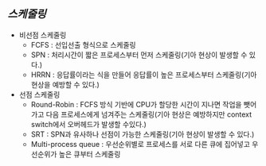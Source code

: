 ## ***스케줄링***
 - 비선점 스케줄링
    - FCFS : 선입선출 형식으로 스케줄링
    - SPN : 처리시간이 짧은 프로세스부터 먼저 스케줄링(기아 현상이 발생할 수 있다.)
    - HRRN : 응답률이라는 식을 만들어 응답률이 높은 프로세스부터 스케줄링(기아현상을 예방할 수 있다.)
 - 선점 스케줄링
    - Round-Robin : FCFS 방식 기반에 CPU가 할당한 시간이 지나면 작업을 뺏어가고 다음 프로세스에게 넘겨주는 스케줄링(기아 현상은 예방하지만 context switch에서 오버헤드가 발생할 수있다.)
    - SRT : SPN과 유사하나 선점이 가능한 스케줄링(기아 현상이 발생할 수 있다.)
    - Multi-process queue : 우선순위별로 프로세스를 서로 다른 큐에 집어넣고 우선순위가 높은 큐부터 스케줄링